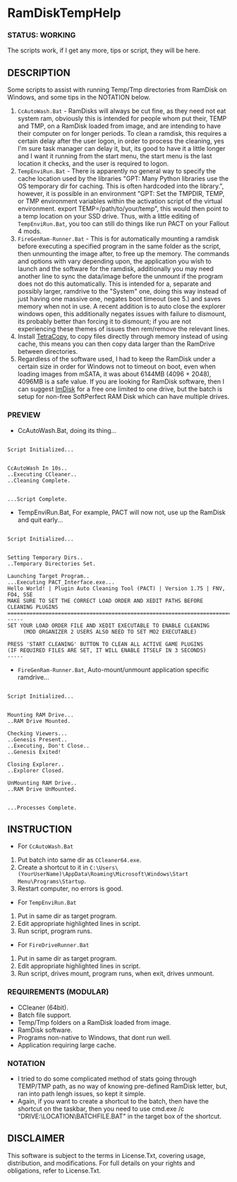 # RamDiskTempHelp

### STATUS: WORKING
The scripts work, if I get any more, tips or script, they will be here.

## DESCRIPTION
Some scripts to assist with running Temp/Tmp directories from RamDisk on Windows, and some tips in the NOTATION below. 
1. `CcAutoWash.Bat` - RamDisks will always be cut fine, as they need not eat system ram, obviously this is intended for people whom put their, TEMP and TMP, on a RamDisk loaded from image, and are intending to have their computer on for longer periods. To clean a ramdisk, this requires a certain delay after the user logon, in order to process the cleaning, yes I'm sure task manager can delay it, but, its good to have it a little longer and I want it running from the start menu, the start menu is the last location it checks, and the user is required to logon.
2. `TempEnviRun.Bat` - There is apparently no general way to specify the cache location used by the libraries "GPT: Many Python libraries use the OS temporary dir for caching. This is often hardcoded into the library.", however, it is possible in an environment "GPT:  Set the TMPDIR, TEMP, or TMP environment variables within the activation script of the virtual environment. export TEMP=/path/to/your/temp", this would then point to a temp location on your SSD drive. Thus, with a little editing of `TempEnviRun.Bat`, you too can still do things like run PACT on your Fallout 4 mods.
3. `FireGenRam-Runner.Bat` - This is for automatically mounting a ramdisk before executing a specified program in the same folder as the script, then unmounting the image after, to free up the memory. The commands and options with vary depending upon, the application you wish to launch and the software for the ramdisk, additionally you may need another line to sync the data/image before the unmount if the program does not do this automatically. This is intended for a, separate and possibly larger, ramdrive to the "System" one, doing this way instead of just having one massive one, negates boot timeout (see 5.) and saves memory when not in use. A recent addition is to auto close the explorer windows open, this additionally negates issues with failure to dismount, its probably better than forcing it to dismount; if you are not experiencing these themes of issues then rem/remove the relevant lines. 
4. Install [TetraCopy](https://www.codesector.com/teracopy), to copy files directly through memory instead of using cache, this means you can then copy data larger than the RamDrive between directories.
5. Regardless of the software used, I had to keep the RamDisk under a certain size in order for Windows not to timeout on boot, even when loading images from mSATA, it was about 6144MB (4096 + 2048), 4096MB is a safe value. If you are looking for RamDisk software, then I can suggest [ImDisk](https://github.com/LTRData/ImDisk) for a free one limited to one drive, but the batch is setup for non-free SoftPerfect RAM Disk which can have multiple drives.

### PREVIEW
- CcAutoWash.Bat, doing its thing...
```

Script Initialized...


CcAutoWash In 10s..
..Executing CCleaner..
..Cleaning Complete.


...Script Complete.

```
- TempEnviRun.Bat, For example, PACT will now not, use up the RamDisk and quit early...
```

Script Initialized...


Setting Temporary Dirs..
..Temporary Directories Set.

Launching Target Program..
...Executing PACT_Interface.exe...
Hello World! | Plugin Auto Cleaning Tool (PACT) | Version 1.75 | FNV, FO4, SSE
MAKE SURE TO SET THE CORRECT LOAD ORDER AND XEDIT PATHS BEFORE CLEANING PLUGINS
===============================================================================
-----
SET YOUR LOAD ORDER FILE AND XEDIT EXECUTABLE TO ENABLE CLEANING
     (MOD ORGANIZER 2 USERS ALSO NEED TO SET MO2 EXECUTABLE)

PRESS 'START CLEANING' BUTTON TO CLEAN ALL ACTIVE GAME PLUGINS
(IF REQUIRED FILES ARE SET, IT WILL ENABLE ITSELF IN 3 SECONDS)
-----
```
- `FireGenRam-Runner.Bat`, Auto-mount/unmount application specific ramdrive...
```

Script Initialized...


Mounting RAM Drive...
..RAM Drive Mounted.

Checking Viewers...
..Genesis Present..
..Executing, Don't Close..
..Genesis Exited!

Closing Explorer..
..Explorer Closed.

UnMounting RAM Drive..
..RAM Drive UnMounted.


...Processes Complete.

```

## INSTRUCTION
- For `CcAutoWash.Bat`
1. Put batch into same dir as `CCleaner64.exe`.
2. Create a shortcut to it in `C:\Users\(YourUserName)\AppData\Roaming\Microsoft\Windows\Start Menu\Programs\Startup`.
3. Restart computer, no errors is good.
- For `TempEnviRun.Bat`
1. Put in same dir as target program.
2. Edit appropriate highlighted lines in script.
3. Run script, program runs.
- For `FireDriveRunner.Bat`
1. Put in same dir as target program.
2. Edit appropriate highlighted lines in script.
3. Run script, drives mount, program runs, when exit, drives unmount.

### REQUIREMENTS (MODULAR)
- CCleaner (64bit).
- Batch file support.
- Temp/Tmp folders on a RamDisk loaded from image.
- RamDisk software.
- Programs non-native to Windows, that dont run well.
- Application requiring large cache.

### NOTATION
- I tried to do some complicated method of stats going through TEMP/TMP path, as no way of knowing pre-defined RamDisk letter, but, ran into path lengh issues, so kept it simple.
- Again, if you want to create a shortcut to the batch, then have the shortcut on the taskbar, then you need to use cmd.exe /c "DRIVE:\LOCATION\BATCHFILE.BAT" in the target box of the shortcut.
  
## DISCLAIMER
This software is subject to the terms in License.Txt, covering usage, distribution, and modifications. For full details on your rights and obligations, refer to License.Txt.
